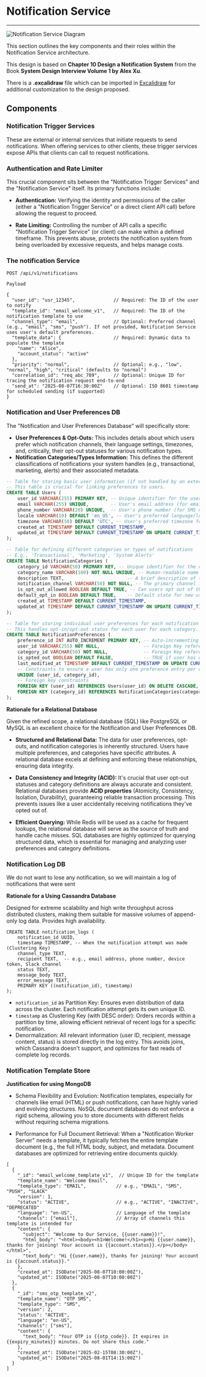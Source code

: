 # Notification Service

---

![Notification Service Diagram](notification.svg)

This section outlines the key components and their roles within the Notification Service architecture.

This design is based on **Chapter 10 Design a Notification System** from the Book **System Design Interview Volume 1 by Alex Xu**.

There is a **.excalidraw** file which can be imported in [Excalidraw](https://excalidraw.com/) for additional customization to the design proposed.

## Components


### Notification Trigger Services

These are external or internal services that initiate requests to send notifications. 
When offering services to other clients, these trigger services expose APIs that clients can call to request notifications.
	

### Authentication and Rate Limiter

This crucial component sits between the "Notification Trigger Services" and the "Notification Service" itself. 
Its primary functions include:
* **Authentication:** Verifying the identity and permissions of the caller (either a "Notification Trigger Service" or a direct client API call) 
before allowing the request to proceed.

* **Rate Limiting:** Controlling the number of API calls a specific "Notification Trigger Service" (or client) 
can make within a defined timeframe. This prevents abuse, protects the notification system from being overloaded by excessive requests, and helps manage costs.

### The notification Service

```
POST /api/v1/notifications

Payload

{
  "user_id": "usr_12345",              // Required: The ID of the user to notify
  "template_id": "email_welcome_v1",   // Required: The ID of the notification template to use
  "channel_type": "email",             // Optional: Preferred channel (e.g., "email", "sms", "push"). If not provided, Notification Service uses user's default preferences.
  "template_data": {                   // Required: Dynamic data to populate the template
    "name": "Alice",
    "account_status": "active"
  },
  "priority": "normal",                // Optional: e.g., "low", "normal", "high", "critical" (defaults to "normal")
  "correlation_id": "req_abc_789",     // Optional: Unique ID for tracing the notification request end-to-end
  "send_at": "2025-08-07T16:30:00Z"    // Optional: ISO 8601 timestamp for scheduled sending (if supported)
}
```
	
### Notification and User Preferences DB

The "Notification and User Preferences Database" will specifically store:

* **User Preferences & Opt-Outs:** This includes details about which users prefer which notification channels, 
their language settings, timezones, and, critically, their opt-out statuses for various notification types.
* **Notification Categories/Types Information:** This defines the different classifications of notifications your system handles (e.g., transactional, marketing, alerts) 
and their associated metadata.


```sql
-- Table for storing basic user information (if not handled by an external User Service)
-- This table is crucial for linking preferences to users.
CREATE TABLE Users (
    user_id VARCHAR(255) PRIMARY KEY, -- Unique identifier for the user (e.g., UUID, client-specific ID)
    email VARCHAR(255) UNIQUE,        -- User's email address (for email notifications)
    phone_number VARCHAR(20) UNIQUE,  -- User's phone number (for SMS notifications)
    locale VARCHAR(10) DEFAULT 'en_US', -- User's preferred language/locale (e.g., 'en_US', 'fr_FR')
    timezone VARCHAR(50) DEFAULT 'UTC', -- User's preferred timezone for scheduling
    created_at TIMESTAMP DEFAULT CURRENT_TIMESTAMP,
    updated_at TIMESTAMP DEFAULT CURRENT_TIMESTAMP ON UPDATE CURRENT_TIMESTAMP
);

-- Table for defining different categories or types of notifications
-- E.g., 'Transactional', 'Marketing', 'System Alerts'
CREATE TABLE NotificationCategories (
    category_id VARCHAR(50) PRIMARY KEY, -- Unique identifier for the category (e.g., 'ORDER_CONFIRMATION', 'PROMOTIONAL_NEWSLETTER')
    category_name VARCHAR(100) NOT NULL UNIQUE, -- Human-readable name (e.g., 'Order Confirmation', 'Promotional Newsletter')
    description TEXT,                       -- A brief description of the category
    notification_channel VARCHAR(50) NOT NULL, -- The primary channel for this category (e.g., 'EMAIL', 'SMS', 'PUSH', 'IN_APP')
    is_opt_out_allowed BOOLEAN DEFAULT TRUE, -- Can users opt out of this category? (e.g., transactional might not allow opt-out)
    default_opt_in BOOLEAN DEFAULT TRUE,    -- Default state for new users (true for opt-in, false for opt-out)
    created_at TIMESTAMP DEFAULT CURRENT_TIMESTAMP,
    updated_at TIMESTAMP DEFAULT CURRENT_TIMESTAMP ON UPDATE CURRENT_TIMESTAMP
);

-- Table for storing individual user preferences for each notification category
-- This handles opt-in/opt-out status for each user for each category.
CREATE TABLE NotificationPreferences (
    preference_id INT AUTO_INCREMENT PRIMARY KEY, -- Auto-incrementing unique ID for each preference entry
    user_id VARCHAR(255) NOT NULL,                -- Foreign Key referencing Users table
    category_id VARCHAR(50) NOT NULL,             -- Foreign Key referencing NotificationCategories table
    is_opted_out BOOLEAN DEFAULT FALSE,           -- TRUE if user has opted out, FALSE if opted in
    last_modified_at TIMESTAMP DEFAULT CURRENT_TIMESTAMP ON UPDATE CURRENT_TIMESTAMP,
    -- Constraints to ensure a user has only one preference entry per category
    UNIQUE (user_id, category_id),
    -- Foreign key constraints
    FOREIGN KEY (user_id) REFERENCES Users(user_id) ON DELETE CASCADE,
    FOREIGN KEY (category_id) REFERENCES NotificationCategories(category_id) ON DELETE CASCADE
);
```

**Rationale for a Relational Database**

Given the refined scope, a relational database (SQL) like PostgreSQL or MySQL is an excellent choice for the Notification and User Preferences DB.

* **Structured and Relational Data:** The data for user preferences, opt-outs, and notification categories is inherently structured. 
Users have multiple preferences, and categories have specific attributes. 
A relational database excels at defining and enforcing these relationships, ensuring data integrity.

* **Data Consistency and Integrity (ACID):** It's crucial that user opt-out statuses and category definitions are always accurate and consistent. 
Relational databases provide **ACID properties** (Atomicity, Consistency, Isolation, Durability), guaranteeing reliable transaction processing. 
This prevents issues like a user accidentally receiving notifications they've opted out of.

* **Efficient Querying:** While Redis will be used as a cache for frequent lookups, the relational database will serve as the source of truth and handle cache misses. 
SQL databases are highly optimized for querying structured data, which is essential for managing and analyzing user preferences and category definitions.

### Notification Log DB

We do not want to lose any notification, so we will maintain a log of notifications that were sent

**Rationale for a Using Cassandra Database**

Designed for extreme scalability and high write throughput across distributed clusters, 
making them suitable for massive volumes of append-only log data. Provides high availability.

```
CREATE TABLE notification_logs (
    notification_id UUID,
    timestamp TIMESTAMP, -- When the notification attempt was made (Clustering Key)
    channel_type TEXT,
    recipient TEXT,  -- e.g., email address, phone number, device token, Slack channel
    status TEXT,
    message_body TEXT,
	error_message TEXT, 
    PRIMARY KEY ((notification_id), timestamp)
);
```

* `notification_id` as Partition Key: Ensures even distribution of data across the cluster. Each notification attempt gets its own unique ID.
* `timestamp` as Clustering Key (with DESC order): Orders records within a partition by time, allowing efficient retrieval of recent logs for a specific notification.
* Denormalization: All relevant information (user ID, recipient, message content, status) is stored directly in the log entry. This avoids joins, which Cassandra doesn't support, and optimizes for fast reads of complete log records.

### Notification Template Store 

**Justification for using MongoDB**

* Schema Flexibility and Evolution:
Notification templates, especially for channels like email (HTML) or push notifications, can have highly varied and evolving structures. 
NoSQL document databases do not enforce a rigid schema, allowing you to store documents with different fields without requiring schema migrations.

* Performance for Full Document Retrieval:
When a "Notification Worker Server" needs a template, it typically fetches the entire template document (e.g., the full HTML body, subject, and metadata. 
Document databases are optimized for retrieving entire documents quickly.

```
[
  {
    "_id": "email_welcome_template_v1",  // Unique ID for the template
    "template_name": "Welcome Email",
    "template_type": "EMAIL",           // e.g., "EMAIL", "SMS", "PUSH", "SLACK"
    "version": 1,
    "status": "ACTIVE",                 // e.g., "ACTIVE", "INACTIVE", "DEPRECATED"
    "language": "en-US",                // Language of the template
    "channels": ["email"],              // Array of channels this template is intended for
    "content": {
      "subject": "Welcome to Our Service, {{user.name}}!",
      "html_body": "<html><body><h1>Welcome!</h1><p>Hi {{user.name}}, thanks for joining! Your account is {{account.status}}.</p></body></html>",
      "text_body": "Hi {{user.name}}, thanks for joining! Your account is {{account.status}}."
    },
    "created_at": ISODate("2025-08-07T10:00:00Z"),
    "updated_at": ISODate("2025-08-07T10:00:00Z")
  },
  {
    "_id": "sms_otp_template_v2",
    "template_name": "OTP SMS",
    "template_type": "SMS",
    "version": 2,
    "status": "ACTIVE",
    "language": "en-US",
    "channels": ["sms"],
    "content": {
      "text_body": "Your OTP is {{otp_code}}. It expires in {{expiry_minutes}} minutes. Do not share this code."
    },
    "created_at": ISODate("2025-02-15T08:30:00Z"),
    "updated_at": ISODate("2025-08-01T14:15:00Z")
  }
]
```